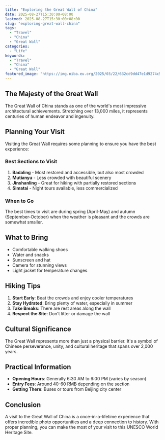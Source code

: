 ```yaml
---
title: "Exploring the Great Wall of China"
date: 2025-08-27T15:30:00+08:00
lastmod: 2025-08-27T15:30:00+08:00
slug: "exploring-great-wall-china"
tags:
  - "Travel"
  - "China"
  - "Great Wall"
categories:
  - "Life"
keywords:
  - "Travel"
  - "China"
  - "Great Wall"
featured_image: "https://img.niba.eu.org/2025/03/22/632cd9dd47e1d9274c5ef9289045596f.jpg"
---
```


## The Majesty of the Great Wall

The Great Wall of China stands as one of the world's most impressive architectural achievements. Stretching over 13,000 miles, it represents centuries of human endeavor and ingenuity.

## Planning Your Visit

Visiting the Great Wall requires some planning to ensure you have the best experience:

### Best Sections to Visit

1. **Badaling** - Most restored and accessible, but also most crowded
2. **Mutianyu** - Less crowded with beautiful scenery
3. **Jinshanling** - Great for hiking with partially restored sections
4. **Simatai** - Night tours available, less commercialized

### When to Go

The best times to visit are during spring (April-May) and autumn (September-October) when the weather is pleasant and the crowds are somewhat smaller.

## What to Bring

- Comfortable walking shoes
- Water and snacks
- Sunscreen and hat
- Camera for stunning views
- Light jacket for temperature changes

## Hiking Tips

1. **Start Early**: Beat the crowds and enjoy cooler temperatures
2. **Stay Hydrated**: Bring plenty of water, especially in summer
3. **Take Breaks**: There are rest areas along the wall
4. **Respect the Site**: Don't litter or damage the wall

## Cultural Significance

The Great Wall represents more than just a physical barrier. It's a symbol of Chinese perseverance, unity, and cultural heritage that spans over 2,000 years.

## Practical Information

- **Opening Hours**: Generally 6:30 AM to 6:00 PM (varies by season)
- **Entry Fees**: Around 40-60 RMB depending on the section
- **Getting There**: Buses or tours from Beijing city center

## Conclusion

A visit to the Great Wall of China is a once-in-a-lifetime experience that offers incredible photo opportunities and a deep connection to history. With proper planning, you can make the most of your visit to this UNESCO World Heritage Site.
